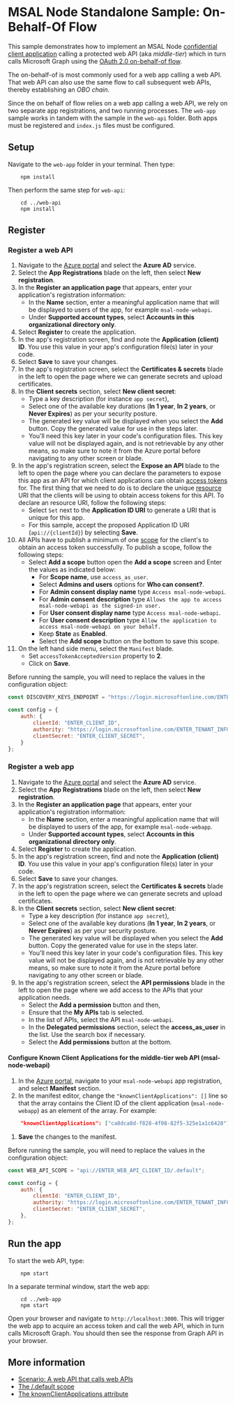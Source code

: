 # MSAL Node Standalone Sample: On-Behalf-Of Flow

This sample demonstrates how to implement an MSAL Node [confidential client application](../../../lib/msal-node/docs/initialize-confidential-client-application.md) calling a protected web API (aka *middle-tier*) which in turn calls Microsoft Graph using the [OAuth 2.0 on-behalf-of flow](https://docs.microsoft.com/azure/active-directory/develop/v2-oauth2-on-behalf-of-flow).

The on-behalf-of is most commonly used for a web app calling a web API. That web API can also use the same flow to call subsequent web APIs, thereby establishing an *OBO chain*.

Since the on behalf of flow relies on a web app calling a web API, we rely on two separate app registrations, and two running processes. The `web-app` sample works in tandem with the sample in the `web-api` folder. Both apps must be registered and `index.js` files must be configured.

## Setup

Navigate to the `web-app` folder in your terminal. Then type:

```console
    npm install
```

Then perform the same step for `web-api`:

```console
    cd ../web-api
    npm install
```

## Register

### Register a web API

1. Navigate to the [Azure portal](https://portal.azure.com) and select the **Azure AD** service.
1. Select the **App Registrations** blade on the left, then select **New registration**.
1. In the **Register an application page** that appears, enter your application's registration information:
   - In the **Name** section, enter a meaningful application name that will be displayed to users of the app, for example `msal-node-webapi`.
   - Under **Supported account types**, select **Accounts in this organizational directory only**.
1. Select **Register** to create the application.
1. In the app's registration screen, find and note the **Application (client) ID**. You use this value in your app's configuration file(s) later in your code.
1. Select **Save** to save your changes.
1. In the app's registration screen, select the **Certificates & secrets** blade in the left to open the page where we can generate secrets and upload certificates.
1. In the **Client secrets** section, select **New client secret**:
   - Type a key description (for instance `app secret`),
   - Select one of the available key durations (**In 1 year**, **In 2 years**, or **Never Expires**) as per your security posture.
   - The generated key value will be displayed when you select the **Add** button. Copy the generated value for use in the steps later.
   - You'll need this key later in your code's configuration files. This key value will not be displayed again, and is not retrievable by any other means, so make sure to note it from the Azure portal before navigating to any other screen or blade.
1. In the app's registration screen, select the **Expose an API** blade to the left to open the page where you can declare the parameters to expose this app as an API for which client applications can obtain [access tokens](https://docs.microsoft.com/azure/active-directory/develop/access-tokens) for.
The first thing that we need to do is to declare the unique [resource](https://docs.microsoft.com/azure/active-directory/develop/v2-oauth2-auth-code-flow) URI that the clients will be using to obtain access tokens for this API. To declare an resource URI, follow the following steps:
   - Select `Set` next to the **Application ID URI** to generate a URI that is unique for this app.
   - For this sample, accept the proposed Application ID URI (`api://{clientId}`) by selecting **Save**.
1. All APIs have to publish a minimum of one [scope](https://docs.microsoft.com/azure/active-directory/develop/v2-oauth2-auth-code-flow#request-an-authorization-code) for the client's to obtain an access token successfully. To publish a scope, follow the following steps:
   - Select **Add a scope** button open the **Add a scope** screen and Enter the values as indicated below:
        - For **Scope name**, use `access_as_user`.
        - Select **Admins and users** options for **Who can consent?**.
        - For **Admin consent display name** type `Access msal-node-webapi`.
        - For **Admin consent description** type `Allows the app to access msal-node-webapi as the signed-in user.`
        - For **User consent display name** type `Access msal-node-webapi`.
        - For **User consent description** type `Allow the application to access msal-node-webapi on your behalf.`
        - Keep **State** as **Enabled**.
        - Select the **Add scope** button on the bottom to save this scope.
1. On the left hand side menu, select the `Manifest` blade.
   - Set `accessTokenAcceptedVersion` property to **2**.
   - Click on **Save**.

Before running the sample, you will need to replace the values in the configuration object:

```javascript
const DISCOVERY_KEYS_ENDPOINT = "https://login.microsoftonline.com/ENTER_TENANT_INFO/discovery/v2.0/keys";

const config = {
    auth: {
        clientId: "ENTER_CLIENT_ID",
        authority: "https://login.microsoftonline.com/ENTER_TENANT_INFO",
        clientSecret: "ENTER_CLIENT_SECRET",
    }
};
```

### Register a web app

1. Navigate to the [Azure portal](https://portal.azure.com) and select the **Azure AD** service.
1. Select the **App Registrations** blade on the left, then select **New registration**.
1. In the **Register an application page** that appears, enter your application's registration information:
   - In the **Name** section, enter a meaningful application name that will be displayed to users of the app, for example `msal-node-webapp`.
   - Under **Supported account types**, select **Accounts in this organizational directory only**.
1. Select **Register** to create the application.
1. In the app's registration screen, find and note the **Application (client) ID**. You use this value in your app's configuration file(s) later in your code.
1. Select **Save** to save your changes.
1. In the app's registration screen, select the **Certificates & secrets** blade in the left to open the page where we can generate secrets and upload certificates.
1. In the **Client secrets** section, select **New client secret**:
   - Type a key description (for instance `app secret`),
   - Select one of the available key durations (**In 1 year**, **In 2 years**, or **Never Expires**) as per your security posture.
   - The generated key value will be displayed when you select the **Add** button. Copy the generated value for use in the steps later.
   - You'll need this key later in your code's configuration files. This key value will not be displayed again, and is not retrievable by any other means, so make sure to note it from the Azure portal before navigating to any other screen or blade.
1. In the app's registration screen, select the **API permissions** blade in the left to open the page where we add access to the APIs that your application needs.
   - Select the **Add a permission** button and then,
   - Ensure that the **My APIs** tab is selected.
   - In the list of APIs, select the API `msal-node-webapi`.
   - In the **Delegated permissions** section, select the **access_as_user** in the list. Use the search box if necessary.
   - Select the **Add permissions** button at the bottom.

#### Configure Known Client Applications for the middle-tier web API (msal-node-webapi)

1. In the [Azure portal](https://portal.azure.com), navigate to your `msal-node-webapi` app registration, and select **Manifest** section.
1. In the manifest editor, change the `"knownClientApplications": []` line so that the array contains the Client ID of the client application (`msal-node-webapp`) as an element of the array. For example:

```json
    "knownClientApplications": ["ca8dca8d-f828-4f08-82f5-325e1a1c6428"],
```

1. **Save** the changes to the manifest.

Before running the sample, you will need to replace the values in the configuration object:

```javascript
const WEB_API_SCOPE = "api://ENTER_WEB_API_CLIENT_ID/.default";

const config = {
    auth: {
        clientId: "ENTER_CLIENT_ID",
        authority: "https://login.microsoftonline.com/ENTER_TENANT_INFO",
        clientSecret: "ENTER_CLIENT_SECRET",
    },
};
```

## Run the app

To start the web API, type:

```console
    npm start
```

In a separate terminal window, start the web app:

```console
    cd ../web-app
    npm start
```

Open your browser and navigate to `http://localhost:3000`. This will trigger the web app to acquire an access token and call the web API, which in turn calls Microsoft Graph. You should then see the response from Graph API in your browser.

## More information

- [Scenario: A web API that calls web APIs](https://docs.microsoft.com/azure/active-directory/develop/scenario-web-api-call-api-overview)
- [The /.default scope](https://docs.microsoft.com/azure/active-directory/develop/v2-permissions-and-consent#the-default-scope)
- [The knownClientApplications attribute](https://docs.microsoft.com/azure/active-directory/develop/reference-app-manifest#knownclientapplications-attribute)